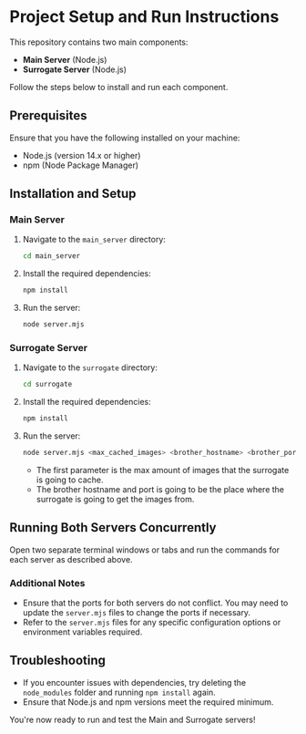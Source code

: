 # Project Setup and Run Instructions

This repository contains two main components:
- **Main Server** (Node.js)
- **Surrogate Server** (Node.js)

Follow the steps below to install and run each component.

## Prerequisites
Ensure that you have the following installed on your machine:
- Node.js (version 14.x or higher)
- npm (Node Package Manager)

## Installation and Setup

### Main Server
1. Navigate to the `main_server` directory:
   ```bash
   cd main_server
   ```
2. Install the required dependencies:
   ```bash
   npm install
   ```
3. Run the server:
   ```bash
   node server.mjs
   ```

### Surrogate Server
1. Navigate to the `surrogate` directory:
   ```bash
   cd surrogate
   ```
2. Install the required dependencies:
   ```bash
   npm install
   ```
3. Run the server:
   ```bash
   node server.mjs <max_cached_images> <brother_hostname> <brother_port>
   ```
   - The first parameter is the max amount of images that the surrogate is going to cache.
   - The brother hostname and port is going to be the place where the surrogate is going to get the images from.
   
## Running Both Servers Concurrently
Open two separate terminal windows or tabs and run the commands for each server as described above.

### Additional Notes
- Ensure that the ports for both servers do not conflict. You may need to update the `server.mjs` files to change the ports if necessary.
- Refer to the `server.mjs` files for any specific configuration options or environment variables required.

## Troubleshooting
- If you encounter issues with dependencies, try deleting the `node_modules` folder and running `npm install` again.
- Ensure that Node.js and npm versions meet the required minimum.

You're now ready to run and test the Main and Surrogate servers!

